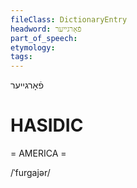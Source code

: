 ```yaml
---
fileClass: DictionaryEntry
headword: פֿאָרגייער
part_of_speech: 
etymology: 
tags: 
---
```

פֿאָרגייער

HASIDIC
=======
= AMERICA = 

/ˈfurgajər/